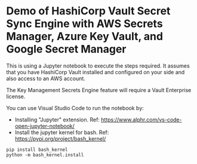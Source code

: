 # Demo of HashiCorp Vault Secret Sync Engine with AWS Secrets Manager, Azure Key Vault, and Google Secret Manager
This is using a Jupyter notebook to execute the steps required.
It assumes that you have HashiCorp Vault installed and configured on your side and also access to an AWS account.

The Key Management Secrets Engine feature will require a Vault Enterprise license.

You can use Visual Studio Code to run the notebook by:
- Installing "Jupyter" extension. Ref: https://www.alphr.com/vs-code-open-jupyter-notebook/
- Install the jupyter kernel for bash. Ref: https://pypi.org/project/bash_kernel/
```shell
pip install bash_kernel
python -m bash_kernel.install
```
